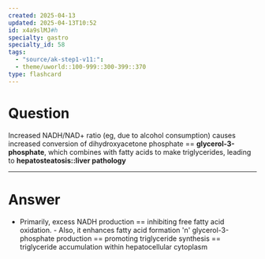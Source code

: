 ```yaml
---
created: 2025-04-13
updated: 2025-04-13T10:52
id: x4a9slMJ#h
specialty: gastro
specialty_id: 58
tags:
  - "source/ak-step1-v11:": 
  - theme/uworld::100-999::300-399::370
type: flashcard
---
```


# Question
Increased NADH/NAD+ ratio (eg, due to alcohol consumption) causes increased conversion of dihydroxyacetone phosphate == **glycerol-3-phosphate**, which combines with fatty acids to make triglycerides, leading to **hepatosteatosis::liver pathology**

---

# Answer
- Primarily, excess NADH production == inhibiting free fatty acid oxidation.  - Also, it enhances fatty acid formation 'n' glycerol-3-phosphate production == promoting triglyceride synthesis == triglyceride accumulation within hepatocellular cytoplasm